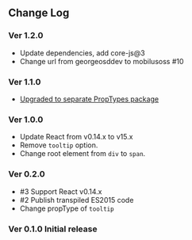 ## Change Log

### Ver 1.2.0
  * Update dependencies, add core-js@3
  * Change url from georgeosddev to mobilusoss #10

### Ver 1.1.0
  * [Upgraded to separate PropTypes package](https://github.com/mobilusoss/react-ellipsis-text/pull/9)

### Ver 1.0.0
  * Update React from v0.14.x to v15.x
  * Remove `tooltip` option.
  * Change root element from `div` to `span`.

### Ver 0.2.0

  * #3 Support React v0.14.x
  * #2 Publish transpiled ES2015 code
  * Change propType of `tooltip`

### Ver 0.1.0 Initial release
